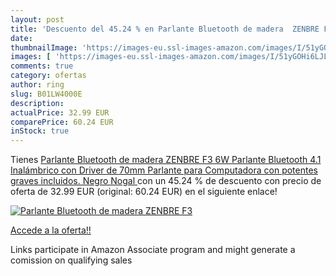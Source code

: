 ```yaml
---
layout: post
title: 'Descuento del 45.24 % en Parlante Bluetooth de madera  ZENBRE F3 '
date: 
thumbnailImage: 'https://images-eu.ssl-images-amazon.com/images/I/51yGOHi6LJL._SL200_.jpg'
images: [ 'https://images-eu.ssl-images-amazon.com/images/I/51yGOHi6LJL._SL200_.jpg' ]
comments: true
category: ofertas
author: ring
slug: B01LW4000E
description:
actualPrice: 32.99 EUR
comparePrice: 60.24 EUR
inStock: true
---
```


Tienes [Parlante Bluetooth de madera  ZENBRE F3 6W Parlante Bluetooth 4.1 Inalámbrico con Driver de 70mm  Parlante para Computadora con potentes graves incluidos. Negro Nogal ](https://www.amazon.es/dp/B01LW4000E/?tag=tolees-21) con un 45.24 % de descuento con precio de oferta de 32.99 EUR (original: 60.24 EUR) en el siguiente enlace!

[![Parlante Bluetooth de madera  ZENBRE F3 ](https://images-eu.ssl-images-amazon.com/images/I/51yGOHi6LJL._SL200_.jpg)](https://www.amazon.es/dp/B01LW4000E/?tag=tolees-21)

[Accede a la oferta!!](https://www.amazon.es/dp/B01LW4000E/?tag=tolees-21)

Links participate in Amazon Associate program and might generate a comission on qualifying sales


